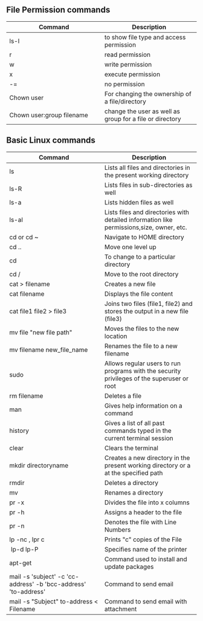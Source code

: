 ## File Permission commands

<table>

<thead>

<tr>

<th width="50%">Command</th>

<th>Description</th>

</tr>

</thead>

<tbody>

<tr>

<td>ls-l</td>

<td>to show file type and access permission</td>

</tr>

<tr>

<td>r</td>

<td>read permission</td>

</tr>

<tr>

<td>w</td>

<td>write permission</td>

</tr>

<tr>

<td>x</td>

<td>execute permission</td>

</tr>

<tr>

<td>-=</td>

<td>no permission</td>

</tr>

<tr>

<td>Chown user</td>

<td>For changing the ownership of a file/directory</td>

</tr>

<tr>

<td>Chown user:group filename</td>

<td>change the user as well as group for a file or directory</td>

</tr>

</tbody>

</table>

## Basic Linux commands

<table>

<thead>

<tr>

<th width="50%">Command</th>

<th>Description</th>

</tr>

</thead>

<tbody>

<tr>

<td>ls</td>

<td>Lists all files and directories in the present working directory</td>

</tr>

<tr>

<td>ls-R</td>

<td>Lists files in sub-directories as well</td>

</tr>

<tr>

<td>ls-a</td>

<td>Lists hidden files as well</td>

</tr>

<tr>

<td>ls-al</td>

<td>Lists files and directories with detailed information like permissions,size, owner, etc.</td>

</tr>

<tr>

<td>cd or cd ~</td>

<td>Navigate to HOME directory</td>

</tr>

<tr>

<td>cd ..</td>

<td>Move one level up</td>

</tr>

<tr>

<td>cd</td>

<td>To change to a particular directory</td>

</tr>

<tr>

<td>cd /</td>

<td>Move to the root directory</td>

</tr>

<tr>

<td>cat > filename</td>

<td>Creates a new file</td>

</tr>

<tr>

<td>cat filename</td>

<td>Displays the file content</td>

</tr>

<tr>

<td>cat file1 file2 > file3</td>

<td>Joins two files (file1, file2) and stores the output in a new file (file3)</td>

</tr>

<tr>

<td>mv file "new file path"</td>

<td>Moves the files to the new location</td>

</tr>

<tr>

<td>mv filename new_file_name</td>

<td>Renames the file to a new filename</td>

</tr>

<tr>

<td>sudo</td>

<td>Allows regular users to run programs with the security privileges of the superuser or root</td>

</tr>

<tr>

<td>rm filename</td>

<td>Deletes a file</td>

</tr>

<tr>

<td>man</td>

<td>Gives help information on a command</td>

</tr>

<tr>

<td>history</td>

<td>Gives a list of all past commands typed in the current terminal session</td>

</tr>

<tr>

<td>clear</td>

<td>Clears the terminal</td>

</tr>

<tr>

<td>mkdir directoryname</td>

<td>Creates a new directory in the present working directory or a at the specified path</td>

</tr>

<tr>

<td>rmdir</td>

<td>Deletes a directory</td>

</tr>

<tr>

<td>mv</td>

<td>Renames a directory</td>

</tr>

<tr>

<td>pr -x</td>

<td>Divides the file into x columns</td>

</tr>

<tr>

<td>pr -h</td>

<td>Assigns a header to the file</td>

</tr>

<tr>

<td>pr -n</td>

<td>Denotes the file with Line Numbers</td>

</tr>

<tr>

<td>lp -nc , lpr c</td>

<td>Prints "c" copies of the File</td>

</tr>

<tr>

<td> lp-d lp-P</td>

<td>Specifies name of the printer</td>

</tr>

<tr>

<td>apt-get</td>

<td>Command used to install and update packages</td>

</tr>

<tr>

<td>mail -s 'subject' -c 'cc-address' -b 'bcc-address' 'to-address'</td>

<td>Command to send email</td>

</tr>

<tr>

<td>mail -s "Subject" to-address < Filename</td>

<td>Command to send email with attachment</td>

</tr>

</tbody>

</table>
